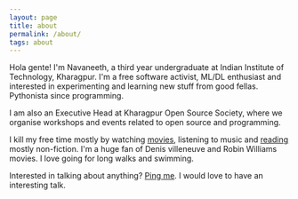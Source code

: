 ```yaml
---
layout: page
title: about
permalink: /about/
tags: about
---
```


Hola gente! I'm Navaneeth, a third year undergraduate at Indian Institute of Technology, Kharagpur. I'm a free software activist, ML/DL enthusiast and interested in experimenting and learning new stuff from good fellas. Pythonista since programming.

I am also an Executive Head at Kharagpur Open Source Society, where we organise workshops and events related to open source and programming.

I kill my free time mostly by watching [movies](https://letterboxd.com/navaneethsuresh/), listening to music and [reading](https://www.goodreads.com/themousepotato) mostly non-fiction. I'm a huge fan of Denis villeneuve and Robin Williams movies. I love going for long walks and swimming.

Interested in talking about anything? [Ping me](https://themousepotato.github.io/contact/). I would love to have an interesting talk.
